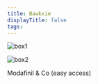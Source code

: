 ```yaml
---
title: Bawkxie
displayTitle: false
tags:
---
```


![box1](https://d2w9rnfcy7mm78.cloudfront.net/11138624/original_24f007dfd4d0c2e6eb4888532c4bc761.jpg?1615507943?bc=0)

![box2](https://d2w9rnfcy7mm78.cloudfront.net/11846647/original_79ca1c10f50a8643fd722d7e5ba5a378.jpg?1620205580?bc=0)

Modafinil & Co (easy access)